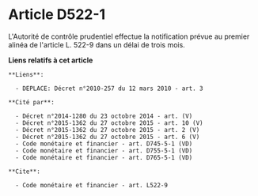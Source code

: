 # Article D522-1

L'Autorité de contrôle prudentiel effectue la notification prévue au premier alinéa de l'article L. 522-9 dans un délai de
trois mois.

**Liens relatifs à cet article**

	**Liens**:

	  - DEPLACE: Décret n°2010-257 du 12 mars 2010 - art. 3

	**Cité par**:

	  - Décret n°2014-1280 du 23 octobre 2014 - art. (V)
	  - Décret n°2015-1362 du 27 octobre 2015 - art. 10 (V)
	  - Décret n°2015-1362 du 27 octobre 2015 - art. 2 (V)
	  - Décret n°2015-1362 du 27 octobre 2015 - art. 6 (V)
	  - Code monétaire et financier - art. D745-5-1 (VD)
	  - Code monétaire et financier - art. D755-5-1 (VD)
	  - Code monétaire et financier - art. D765-5-1 (VD)

	**Cite**:

	  - Code monétaire et financier - art. L522-9
